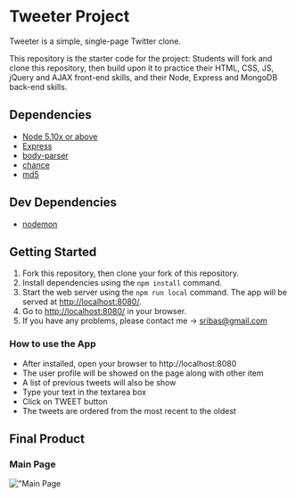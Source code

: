 # Tweeter Project

Tweeter is a simple, single-page Twitter clone.

This repository is the starter code for the project: Students will fork and clone this repository, then build upon it to practice their HTML, CSS, JS, jQuery and AJAX front-end skills, and their Node, Express and MongoDB back-end skills.

## Dependencies

- [Node 5.10x or above](https://nodejs.org/en/)
- [Express](https://expressjs.com/)
- [body-parser](https://www.npmjs.com/package/body-parser)
- [chance](https://www.npmjs.com/package/chance)
- [md5](https://www.npmjs.com/package/md5)

## Dev Dependencies

- [nodemon](https://www.npmjs.com/package/nodemon)

## Getting Started

1. Fork this repository, then clone your fork of this repository.
2. Install dependencies using the `npm install` command.
3. Start the web server using the `npm run local` command. The app will be served at <http://localhost:8080/>.
4. Go to <http://localhost:8080/> in your browser.
5. If you have any problems, please contact me -> sribas@gmail.com

### How to use the App

- After installed, open your browser to http://localhost:8080
- The user profile will be showed on the page along with other item
- A list of previous tweets will also be show
- Type your text in the textarea box
- Click on TWEET button
- The tweets are ordered from the most recent to the oldest

## Final Product

### Main Page

!["Main Page](https://github.com/wbox/tweet/blob/master/documentation/landing-page.png)